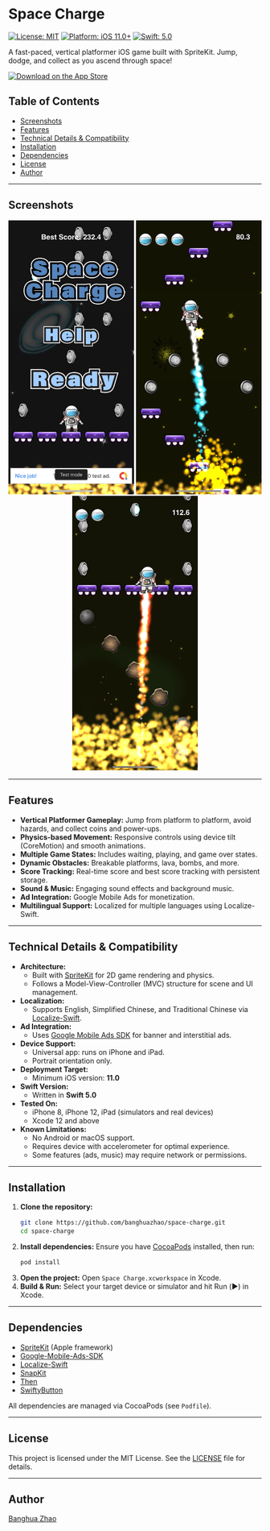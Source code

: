 # Space Charge

[![License: MIT](https://img.shields.io/badge/License-MIT-yellow.svg)](LICENSE)
[![Platform: iOS 11.0+](https://img.shields.io/badge/iOS-11.0%2B-blue)](https://developer.apple.com/ios/)
[![Swift: 5.0](https://img.shields.io/badge/Swift-5.0-orange)](https://swift.org/)

A fast-paced, vertical platformer iOS game built with SpriteKit. Jump, dodge, and collect as you ascend through space! 

[![Download on the App Store](https://img.shields.io/badge/App%20Store-Download-blue?logo=apple)](https://apps.apple.com/us/app/space-jumper-squid-adventure/id1516635884)

## Table of Contents
- [Screenshots](#screenshots)
- [Features](#features)
- [Technical Details & Compatibility](#technical-details--compatibility)
- [Installation](#installation)
- [Dependencies](#dependencies)
- [License](#license)
- [Author](#author)

---

## Screenshots

<p align="center">
  <img src="screenshots/1.png" alt="Gameplay Screenshot 1" width="250"/>
  <img src="screenshots/2.png" alt="Gameplay Screenshot 2" width="250"/>
  <img src="screenshots/3.png" alt="Gameplay Screenshot 3" width="250"/>
</p>

---

## Features
- **Vertical Platformer Gameplay:** Jump from platform to platform, avoid hazards, and collect coins and power-ups.
- **Physics-based Movement:** Responsive controls using device tilt (CoreMotion) and smooth animations.
- **Multiple Game States:** Includes waiting, playing, and game over states.
- **Dynamic Obstacles:** Breakable platforms, lava, bombs, and more.
- **Score Tracking:** Real-time score and best score tracking with persistent storage.
- **Sound & Music:** Engaging sound effects and background music.
- **Ad Integration:** Google Mobile Ads for monetization.
- **Multilingual Support:** Localized for multiple languages using Localize-Swift.

---

## Technical Details & Compatibility

- **Architecture:**
  - Built with [SpriteKit](https://developer.apple.com/spritekit/) for 2D game rendering and physics.
  - Follows a Model-View-Controller (MVC) structure for scene and UI management.
- **Localization:**
  - Supports English, Simplified Chinese, and Traditional Chinese via [Localize-Swift](https://github.com/malcommac/Localize-Swift).
- **Ad Integration:**
  - Uses [Google Mobile Ads SDK](https://developers.google.com/admob/ios/download) for banner and interstitial ads.
- **Device Support:**
  - Universal app: runs on iPhone and iPad.
  - Portrait orientation only.
- **Deployment Target:**
  - Minimum iOS version: **11.0**
- **Swift Version:**
  - Written in **Swift 5.0**
- **Tested On:**
  - iPhone 8, iPhone 12, iPad (simulators and real devices)
  - Xcode 12 and above
- **Known Limitations:**
  - No Android or macOS support.
  - Requires device with accelerometer for optimal experience.
  - Some features (ads, music) may require network or permissions.

---

## Installation

1. **Clone the repository:**
   ```bash
   git clone https://github.com/banghuazhao/space-charge.git
   cd space-charge
   ```
2. **Install dependencies:**
   Ensure you have [CocoaPods](https://cocoapods.org/) installed, then run:
   ```bash
   pod install
   ```
3. **Open the project:**
   Open `Space Charge.xcworkspace` in Xcode.
4. **Build & Run:**
   Select your target device or simulator and hit Run (▶️) in Xcode.

---

## Dependencies
- [SpriteKit](https://developer.apple.com/spritekit/) (Apple framework)
- [Google-Mobile-Ads-SDK](https://developers.google.com/admob/ios/download)
- [Localize-Swift](https://github.com/malcommac/Localize-Swift)
- [SnapKit](https://github.com/SnapKit/SnapKit)
- [Then](https://github.com/devxoul/Then)
- [SwiftyButton](https://github.com/TakefiveInteractive/SwiftyButton)

All dependencies are managed via CocoaPods (see `Podfile`).

---

## License

This project is licensed under the MIT License. See the [LICENSE](LICENSE) file for details.

---

## Author

[Banghua Zhao](https://github.com/banghuazhao) 